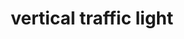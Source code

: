 ---
layout: smileys&emotion
title: vertical traffic light
emoji: vertical_traffic_light
permalink: 🚦.html
image: assets/img/3moji/vertical_traffic_light.png
---